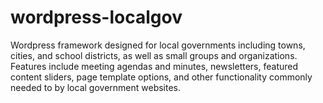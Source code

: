 wordpress-localgov
=========================

Wordpress framework designed for local governments including towns, cities, and school districts, as well as small groups and organizations. Features include meeting agendas and minutes, newsletters, featured content sliders, page template options, and other functionality commonly needed to by local government websites.